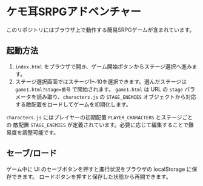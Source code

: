 # ケモ耳SRPGアドベンチャー

このリポジトリにはブラウザ上で動作する簡易SRPGゲームが含まれています。

## 起動方法

1. `index.html` をブラウザで開き、ゲーム開始ボタンからステージ選択へ進みます。
2. ステージ選択画面ではステージ1〜10を選択できます。選んだステージは `game1.html?stage=番号` で開始されます。
   `game1.html` は URL の `stage` パラメータを読み取り、`characters.js` の `STAGE_ENEMIES`
   オブジェクトから対応する敵配置をロードしてゲームを初期化します。

`characters.js` にはプレイヤーの初期配置 `PLAYER_CHARACTERS` とステージごとの
敵配置 `STAGE_ENEMIES` が定義されています。必要に応じて編集することで難易度を調整可能です。

## セーブ/ロード

ゲーム中に UI のセーブボタンを押すと進行状況をブラウザの localStorage に保存できます。
ロードボタンを押すと保存した状態から再開できます。
